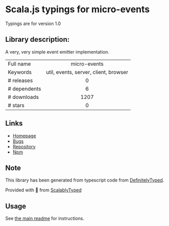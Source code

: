 
# Scala.js typings for micro-events

Typings are for version 1.0

## Library description:
A very, very simple event emitter implementation.

|                    |                 |
| ------------------ | :-------------: |
| Full name          | micro-events |
| Keywords           | util, events, server, client, browser |
| # releases         | 0 |
| # dependents       | 6 |
| # downloads        | 1207 |
| # stars            | 0 |

## Links
- [Homepage](https://github.com/alexanderGugel/micro-events)
- [Bugs](https://github.com/alexanderGugel/micro-events/issues)
- [Repository](https://github.com/alexanderGugel/micro-events)
- [Npm](https://www.npmjs.com/package/micro-events)
    


## Note
This library has been generated from typescript code from [DefinitelyTyped](https://definitelytyped.org).

Provided with :purple_heart: from [ScalablyTyped](https://github.com/oyvindberg/ScalablyTyped)

## Usage
See [the main readme](../../readme.md) for instructions.


